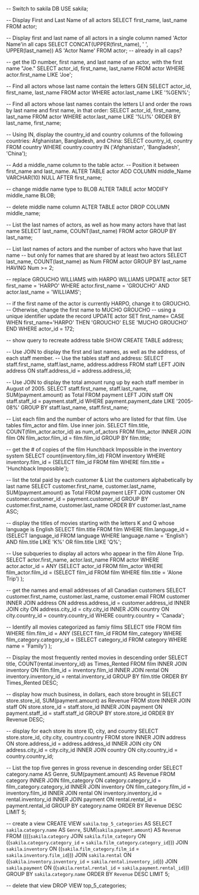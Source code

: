 -- Switch to sakila DB
USE sakila;

-- Display First and Last Name of all actors
SELECT first_name, last_name
FROM actor;

-- Display first and last name of all actors in a single column named 'Actor Name'in all caps
SELECT CONCAT(UPPER(first_name), ' ', UPPER(last_name))
AS 'Actor Name'
FROM actor; -- already in all caps?

-- get the ID number, first name, and last name of an actor, with the first name "Joe."
SELECT actor_id, first_name, last_name
FROM actor
WHERE actor.first_name LIKE 'Joe';

-- Find all actors whose last name contain the letters GEN
SELECT actor_id, first_name, last_name
FROM actor
WHERE actor.last_name LIKE '%GEN%';

-- Find all actors whose last names contain the letters LI and order the rows by last name and first name, in that order:
SELECT actor_id, first_name, last_name
FROM actor
WHERE actor.last_name LIKE '%LI%'
ORDER BY last_name, first_name;

-- Using IN, display the country_id and country columns of the following countries: Afghanistan, Bangladesh, and China:
SELECT country_id, country
FROM country
WHERE country.country IN ('Afghanistan', 'Bangladesh', 'China');

-- Add a middle_name column to the table actor.
-- Position it between first_name and last_name.
ALTER TABLE actor
ADD COLUMN middle_Name VARCHAR(10) NULL
AFTER first_name;

-- change middle name type to BLOB
ALTER TABLE actor
MODIFY middle_name BLOB;

-- delete middle name column
ALTER TABLE actor
DROP COLUMN middle_name;

-- List the last names of actors, as well as how many actors have that last name
SELECT last_name, COUNT(last_name)
FROM actor
GROUP BY last_name;

-- List last names of actors and the number of actors who have that last name
-- but only for names that are shared by at least two actors
SELECT last_name, COUNT(last_name) as Num
FROM actor
GROUP BY last_name
HAVING Num >= 2;

-- replace GROUCHO WILLIAMS with HARPO WILLIAMS
UPDATE actor
SET first_name = 'HARPO'
WHERE actor.first_name = 'GROUCHO'
AND actor.last_name = 'WILLIAMS';

-- if the first name of the actor is currently HARPO, change it to GROUCHO.
-- Otherwise, change the first name to MUCHO GROUCHO
--  using a unique identifier update the record
UPDATE actor
SET first_name= CASE
   WHEN first_name='HARPO' THEN 'GROUCHO'
   ELSE 'MUCHO GROUCHO'
END
WHERE actor_id = 172;

-- show query to recreate address table
SHOW CREATE TABLE address;

-- Use JOIN to display the first and last names, as well as the address, of each staff member.
-- Use the tables staff and address:
SELECT staff.first_name, staff.last_name, address.address
FROM staff
LEFT JOIN address ON staff.address_id = address.address_id;

-- Use JOIN to display the total amount rung up by each staff member in August of 2005.
SELECT staff.first_name, staff.last_name, SUM(payment.amount) as Total
FROM payment
LEFT JOIN staff ON staff.staff_id = payment.staff_id
WHERE payment.payment_date LIKE '2005-08%'
GROUP BY staff.last_name, staff.first_name;

-- List each film and the number of actors who are listed for that film. Use tables film_actor and film. Use inner join.
SELECT film.title, COUNT(film_actor.actor_id) as num_of_actors
FROM film_actor
INNER JOIN film ON film_actor.film_id = film.film_id
GROUP BY film.title;

-- get the # of copies of the film Hunchback Impossible in the inventory system
SELECT count(inventory.film_id)
FROM inventory
WHERE inventory.film_id = (SELECT film_id
												FROM film
												WHERE film.title = 'Hunchback Impossible');

--  list the total paid by each customer & List the customers alphabetically by last name
SELECT customer.first_name, customer.last_name, SUM(payment.amount) as Total
FROM payment
LEFT JOIN customer ON customer.customer_id = payment.customer_id
GROUP BY customer.first_name, customer.last_name
ORDER BY customer.last_name ASC;

-- display the titles of movies starting with the letters K and Q whose language is English
SELECT film.title
FROM film
WHERE film.language_id = (SELECT language_id
												FROM language
                                                WHERE language.name = 'English')
AND film.title LIKE 'K%'
OR film.title LIKE 'Q%';

-- Use subqueries to display all actors who appear in the film Alone Trip.
SELECT actor.first_name, actor.last_name
FROM actor
WHERE actor.actor_id = ANY (SELECT actor_id
													FROM film_actor
													WHERE film_actor.film_id = (SELECT film_id
																									FROM film
																									WHERE film.title = 'Alone Trip')
													);

-- get the names and email addresses of all Canadian customers
SELECT customer.first_name, customer.last_name, customer.email
FROM customer
INNER JOIN address
	ON address.address_id = customer.address_id
INNER JOIN city
	ON address.city_id = city.city_id
INNER JOIN country
	ON city.country_id = country.country_id
WHERE country.country = 'Canada';

-- Identify all movies categorized as famiy films
SELECT title
FROM film
WHERE film.film_id = ANY (SELECT film_id
												FROM film_category
												WHERE film_category.category_id = (SELECT category_id
																												FROM category
																												WHERE name = 'Family')
											);

-- Display the most frequently rented movies in descending order
SELECT title, COUNT(rental.inventory_id) as Times_Rented
FROM film
INNER JOIN inventory
	ON film.film_id = inventory.film_id
INNER JOIN rental
	ON inventory.inventory_id = rental.inventory_id
GROUP BY film.title
ORDER BY Times_Rented DESC;

-- display how much business, in dollars, each store brought in
SELECT store.store_id, SUM(payment.amount) as Revenue
FROM store
INNER JOIN staff
	ON store.store_id = staff.store_id
INNER JOIN payment
	ON payment.staff_id = staff.staff_id
GROUP BY store.store_id
ORDER BY Revenue DESC;

-- display for each store its store ID, city, and country
SELECT store.store_id, city.city, country.country
FROM store
INNER JOIN address
	ON store.address_id = address.address_id
INNER JOIN city
	ON address.city_id = city.city_id
INNER JOIN country
	ON city.country_id = country.country_id;

-- List the top five genres in gross revenue in descending order
SELECT
    category.name AS Genre, SUM(payment.amount) AS Revenue
FROM
    category
        INNER JOIN
    film_category ON category.category_id = film_category.category_id
        INNER JOIN
    inventory ON film_category.film_id = inventory.film_id
        INNER JOIN
    rental ON inventory.inventory_id = rental.inventory_id
        INNER JOIN
    payment ON rental.rental_id = payment.rental_id
GROUP BY category.name
ORDER BY Revenue DESC
LIMIT 5;

-- create a view
CREATE VIEW `sakila`.`top_5_categories` AS
    SELECT
        `sakila`.`category`.`name` AS `Genre`,
        SUM(`sakila`.`payment`.`amount`) AS `Revenue`
    FROM
        ((((`sakila`.`category`
        JOIN `sakila`.`film_category` ON ((`sakila`.`category`.`category_id` = `sakila`.`film_category`.`category_id`)))
        JOIN `sakila`.`inventory` ON ((`sakila`.`film_category`.`film_id` = `sakila`.`inventory`.`film_id`)))
        JOIN `sakila`.`rental` ON ((`sakila`.`inventory`.`inventory_id` = `sakila`.`rental`.`inventory_id`)))
        JOIN `sakila`.`payment` ON ((`sakila`.`rental`.`rental_id` = `sakila`.`payment`.`rental_id`)))
    GROUP BY `sakila`.`category`.`name`
    ORDER BY `Revenue` DESC
    LIMIT 5;

-- delete that view
DROP VIEW top_5_categories;
